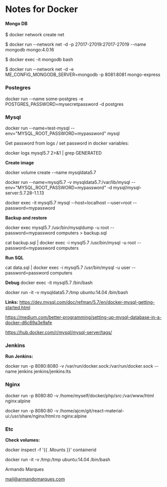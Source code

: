 # Notes for Docker

#### Mongo DB

$ docker network create net

$ docker run --network net -d -p 27017-27019:27017-27019 --name mongodb mongo:4.0.16

$ docker exec -it mongodb bash

$ docker run --network net  -d -e ME_CONFIG_MONGODB_SERVER=mongodb -p 8081:8081 mongo-express

### Postegres 

docker run --name some-postgres -e POSTGRES_PASSWORD=mysecretpassword -d postgres

### Mysql

docker run  --name=test-mysql --env="MYSQL_ROOT_PASSWORD=mypassword" mysql

Get password  from logs / set  password in docker variables:

docker logs mysql5.7  2>&1 | grep GENERATED


**Create image**

docker volume create --name mysqldata5.7 

docker run --name=mysql5.7  -v mysqldata5.7:/var/lib/mysql --env="MYSQL_ROOT_PASSWORD=mypassword" -d mysql/mysql-server:5.7.28-1.1.13

docker exec -it mysql5.7  mysql --host=localhost --user=root --password=mypassword 


**Backup and restore**

docker exec mysql5.7 /usr/bin/mysqldump -u root --password=mypassword computers > backup.sql

cat backup.sql | docker exec -i mysql5.7 /usr/bin/mysql -u root --password=mypassword computers



**Run SQL**

cat data.sql  | docker exec  -i  mysql5.7 /usr/bin/mysql -u user --password=password  computers

**Debug**
docker exec -it mysql5.7  /bin/bash

docker run -it -v mysqldata5.7:/tmp ubuntu:14.04 /bin/bash





**Links:**
https://dev.mysql.com/doc/refman/5.7/en/docker-mysql-getting-started.html

https://medium.com/better-programming/setting-up-mysql-database-in-a-docker-d6c69a3e9afe

https://hub.docker.com/r/mysql/mysql-server/tags/


### Jenkins

**Run Jenkins:**

docker run -p 8080:8080   -v /var/run/docker.sock:/var/run/docker.sock  --name jenkins jenkins/jenkins:lts

### Nginx
docker run -p 8080:80  -v /home/myself/docker/php/src:/var/www/html nginx:alpine

docker run -p 8080:80  -v /home/ajcm/git/react-material-ui:/usr/share/nginx/html:ro nginx:alpine

### Etc

**Check volumes:**

docker inspect -f '{{ .Mounts }}' containerid

docker run -it -v /tmp:/tmp ubuntu:14.04 /bin/bash






Armando Marques

 mail@armandomarques.com

